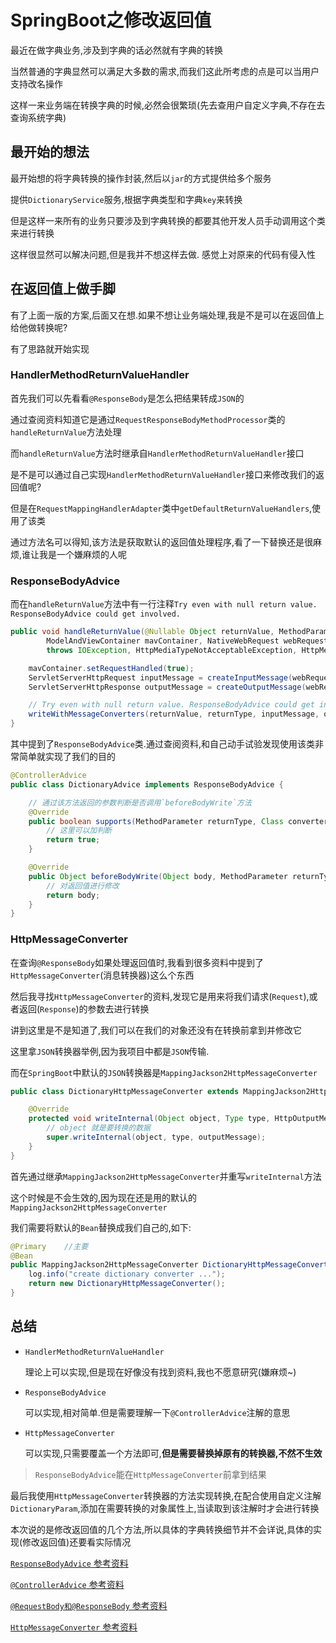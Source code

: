 # SpringBoot之修改返回值

最近在做字典业务,涉及到字典的话必然就有字典的转换

当然普通的字典显然可以满足大多数的需求,而我们这此所考虑的点是可以当用户支持改名操作

这样一来业务端在转换字典的时候,必然会很繁琐(先去查用户自定义字典,不存在去查询系统字典)

## 最开始的想法

最开始想的将字典转换的操作封装,然后以`jar`的方式提供给多个服务

提供`DictionaryService`服务,根据字典类型和字典`key`来转换

但是这样一来所有的业务只要涉及到字典转换的都要其他开发人员手动调用这个类来进行转换

这样很显然可以解决问题,但是我并不想这样去做. 感觉上对原来的代码有侵入性

## 在返回值上做手脚

有了上面一版的方案,后面又在想.如果不想让业务端处理,我是不是可以在返回值上给他做转换呢?

有了思路就开始实现

### HandlerMethodReturnValueHandler

首先我们可以先看看`@ResponseBody`是怎么把结果转成`JSON`的

通过查阅资料知道它是通过`RequestResponseBodyMethodProcessor`类的`handleReturnValue`方法处理

而`handleReturnValue`方法时继承自`HandlerMethodReturnValueHandler`接口

是不是可以通过自己实现`HandlerMethodReturnValueHandler`接口来修改我们的返回值呢?

但是在`RequestMappingHandlerAdapter`类中`getDefaultReturnValueHandlers`,使用了该类

通过方法名可以得知,该方法是获取默认的返回值处理程序,看了一下替换还是很麻烦,谁让我是一个嫌麻烦的人呢

### ResponseBodyAdvice

而在`handleReturnValue`方法中有一行注释`Try even with null return value. ResponseBodyAdvice could get involved.`

```java
public void handleReturnValue(@Nullable Object returnValue, MethodParameter returnType,
        ModelAndViewContainer mavContainer, NativeWebRequest webRequest)
        throws IOException, HttpMediaTypeNotAcceptableException, HttpMessageNotWritableException {

    mavContainer.setRequestHandled(true);
    ServletServerHttpRequest inputMessage = createInputMessage(webRequest);
    ServletServerHttpResponse outputMessage = createOutputMessage(webRequest);

    // Try even with null return value. ResponseBodyAdvice could get involved.
    writeWithMessageConverters(returnValue, returnType, inputMessage, outputMessage);
}
```

其中提到了`ResponseBodyAdvice`类.通过查阅资料,和自己动手试验发现使用该类非常简单就实现了我们的目的

```java
@ControllerAdvice
public class DictionaryAdvice implements ResponseBodyAdvice {

    // 通过该方法返回的参数判断是否调用`beforeBodyWrite`方法
    @Override
    public boolean supports(MethodParameter returnType, Class converterType) {
        // 这里可以加判断
        return true;
    }

    @Override
    public Object beforeBodyWrite(Object body, MethodParameter returnType, MediaType selectedContentType, Class selectedConverterType, ServerHttpRequest request, ServerHttpResponse response) {
        // 对返回值进行修改
        return body;
    }
}
```

### HttpMessageConverter

在查询`@ResponseBody`如果处理返回值时,我看到很多资料中提到了`HttpMessageConverter`(消息转换器)这么个东西

然后我寻找`HttpMessageConverter`的资料,发现它是用来将我们请求(`Request`),或者返回(`Response`)的参数去进行转换

讲到这里是不是知道了,我们可以在我们的对象还没有在转换前拿到并修改它

这里拿`JSON`转换器举例,因为我项目中都是`JSON`传输.

而在`SpringBoot`中默认的`JSON`转换器是`MappingJackson2HttpMessageConverter`

```java
public class DictionaryHttpMessageConverter extends MappingJackson2HttpMessageConverter {

    @Override
    protected void writeInternal(Object object, Type type, HttpOutputMessage outputMessage) throws IOException, HttpMessageNotWritableException {
        // object 就是要转换的数据
        super.writeInternal(object, type, outputMessage);
    }
}
```

首先通过继承`MappingJackson2HttpMessageConverter`并重写`writeInternal`方法

这个时候是不会生效的,因为现在还是用的默认的`MappingJackson2HttpMessageConverter`

我们需要将默认的`Bean`替换成我们自己的,如下:

```java
@Primary    //主要
@Bean
public MappingJackson2HttpMessageConverter DictionaryHttpMessageConverter() {
    log.info("create dictionary converter ...");
    return new DictionaryHttpMessageConverter();
}
```

## 总结

- `HandlerMethodReturnValueHandler` 

  理论上可以实现,但是现在好像没有找到资料,我也不愿意研究(嫌麻烦~)

- `ResponseBodyAdvice`              

  可以实现,相对简单.但是需要理解一下`@ControllerAdvice`注解的意思

- `HttpMessageConverter`            

  可以实现,只需要覆盖一个方法即可,**但是需要替换掉原有的转换器,不然不生效**

> `ResponseBodyAdvice`能在`HttpMessageConverter`前拿到结果

最后我使用`HttpMessageConverter`转换器的方法实现转换,在配合使用自定义注解`DictionaryParam`,添加在需要转换的对象属性上,当读取到该注解时才会进行转换

本次说的是修改返回值的几个方法,所以具体的字典转换细节并不会详说,具体的实现(修改返回值)还要看实际情况

[`ResponseBodyAdvice` 参考资料](https://www.cnblogs.com/chenss15060100790/p/9095584.html)

[`@ControllerAdvice` 参考资料](https://blog.csdn.net/zxfryp909012366/article/details/82955259)

[`@RequestBody和@ResponseBody` 参考资料](https://my.oschina.net/u/2377110/blog/1552979)

[`HttpMessageConverter` 参考资料](https://xuanjian1992.top/2019/08/14/Spring-MVC-HttpMessageConverter%E8%BD%AC%E6%8D%A2%E8%AF%B7%E6%B1%82%E5%92%8C%E5%93%8D%E5%BA%94%E6%95%B0%E6%8D%AE%E7%9A%84%E8%BF%87%E7%A8%8B%E5%88%86%E6%9E%90/)